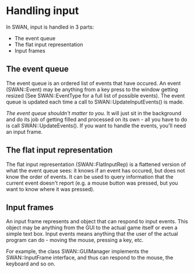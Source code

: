 # Handling input

In SWAN, input is handled in 3 parts:
- The event queue
- The flat input representation
- Input frames

## The event queue
The event queue is an ordered list of events that have occured.
An event (SWAN::Event) may be anything from a key press to the window getting resized (See SWAN::EventType for a full list of possible events).
The event queue is updated each time a call to SWAN::UpdateInputEvents() is made.

_The event queue shouldn't matter to you._ It will just sit in the background and do its job of getting filled and processed on its own - all you have to do is call SWAN::UpdateEvents(). If you want to handle the events, you'll need an input frame.

## The flat input representation
The flat input representation (SWAN::FlatInputRep) is a flattened version of what the event queue sees: it knows if an event has occured, but does not know the order of events. It can be used to query information that the current event doesn't report (e.g. a mouse button was pressed, but you want to know where it was pressed).

## Input frames

An input frame represents and object that can respond to input events.
This object may be anything from the GUI to the actual game itself or even a simple text box.
Input events means anything that the user of the actual program can do - moving the mouse, pressing a key, etc.

For example, the class SWAN::GUIManager implements the SWAN::InputFrame interface, and thus can respond to the mouse, the keyboard and so on. 


